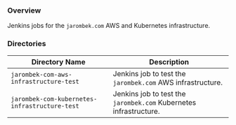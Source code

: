 ### Overview

Jenkins jobs for the `jarombek.com` AWS and Kubernetes infrastructure.

### Directories

| Directory Name                                | Description                                                         |
|-----------------------------------------------|---------------------------------------------------------------------|
| `jarombek-com-aws-infrastructure-test`        | Jenkins job to test the `jarombek.com` AWS infrastructure.          |
| `jarombek-com-kubernetes-infrastructure-test` | Jenkins job to test the `jarombek.com` Kubernetes infrastructure.   |